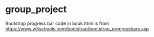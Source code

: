 # group_project

Bootstrap progress bar code in book.html is from https://www.w3schools.com/bootstrap/bootstrap_progressbars.asp